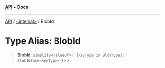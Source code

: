 [**API**](../../README.md) • **Docs**

***

[API](../../README.md) / [\<internal\>](../README.md) / BlobId

# Type Alias: BlobId

> **BlobId**: `Simplify`\<`ValueOf`\<`{ [KeyType in BlobType]: BlobIdBase<KeyType> }`\>\>
